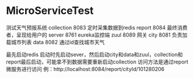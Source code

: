 # MicroServiceTest
测试天气预报系统
collection   8083 定时采集数据到redis
report 8084  最终消费者，呈现给用户的
server 8761 eureka监控端
zuul  8089  网关
city 8081 负责加载城市列表
data 8082 通过id查找城市天气

最先启动redis
启动时先启动sever，然后启动city和data和zuul，collection和report最后启动，可能拿不到数据需要重新启动collection
访问方法是通过report微服务进行访问
例：http://localhost:8084/report/cityId/101280206
